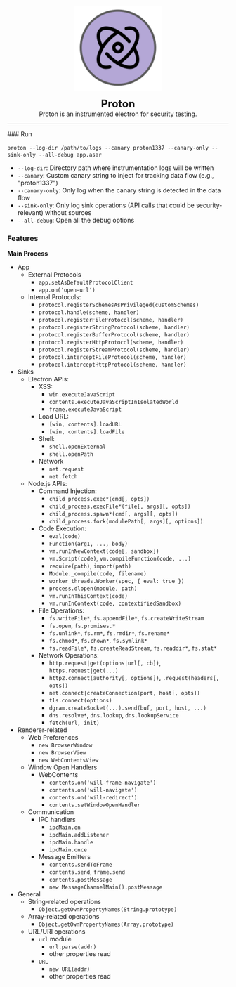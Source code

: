<p align="center">
  <img align="center" alt="Proton" src="./proton-logo.svg" height="195">
</p>

<p align="center">
  <span style="font-size: 24px;"><b> Proton </b></span><br>
  <span> Proton is an instrumented electron for security testing.</span>
</p>

<hr>
### Run

```
proton --log-dir /path/to/logs --canary proton1337 --canary-only --sink-only --all-debug app.asar
```

+ `--log-dir`: Directory path where instrumentation logs will be written
+ `--canary`: Custom canary string to inject for tracking data flow (e.g., "proton1337")
+ `--canary-only`: Only log when the canary string is detected in the data flow
+ `--sink-only`: Only log sink operations (API calls that could be security-relevant) without sources
+ `--all-debug`: Open all the debug options

### Features

**Main Process**

+ App
  + External Protocols
    + `app.setAsDefaultProtocolClient`
    + `app.on('open-url')`
  + Internal Protocols:
    + `protocol.registerSchemesAsPrivileged(customSchemes)`
    + `protocol.handle(scheme, handler)`
    + `protocol.registerFileProtocol(scheme, handler)`
    + `protocol.registerStringProtocol(scheme, handler)`
    + `protocol.registerBufferProtocol(scheme, handler)`
    + `protocol.registerHttpProtocol(scheme, handler)`
    + `protocol.registerStreamProtocol(scheme, handler)`
    + `protocol.interceptFileProtocol(scheme, handler)`
    + `protocol.interceptHttpProtocol(scheme, handler)`
+ Sinks
  + Electron APIs: 
    + XSS: 
      + `win.executeJavaScript`
      + `contents.executeJavaScriptInIsolatedWorld`
      + `frame.executeJavaScript`
    + Load URL:
      + `[win, contents].loadURL`
      + `[win, contents].loadFile`
    + Shell:
      + `shell.openExternal` 
      + `shell.openPath`
    + Network
      + `net.request`
      + `net.fetch`
  + Node.js APIs:
    + Command Injection: 
      + `child_process.exec*(cmd[, opts])`
      + `child_process.execFile*(file[, args][, opts])`
      + `child_process.spawn*(cmd[, args][, opts])`
      + `child_process.fork(modulePath[, args][, options])`
    + Code Execution: 
      + `eval(code)`
      + `Function(arg1, ..., body)`
      + `vm.runInNewContext(code[, sandbox])`
      + `vm.Script(code)`, `vm.compileFunction(code, ...)`
      + `require(path)`, `import(path)`
      + `Module._compile(code, filename)`
      + `worker_threads.Worker(spec, { eval: true })`
      + `process.dlopen(module, path)`
      + `vm.runInThisContext(code)`
      + `vm.runInContext(code, contextifiedSandbox)`
    + File Operations:
      + `fs.writeFile*`, `fs.appendFile*`, `fs.createWriteStream`
      + `fs.open`, `fs.promises.*`
      + `fs.unlink*`, `fs.rm*`, `fs.rmdir*`, `fs.rename*`
      + `fs.chmod*`, `fs.chown*`, `fs.symlink*`
      + `fs.readFile*`, `fs.createReadStream`, `fs.readdir*`, `fs.stat*`
    + Network Operations:
      + `http.request|get(options|url[, cb])`, `https.request|get(...)`
      + `http2.connect(authority[, options])`, `.request(headers[, opts])`
      + `net.connect|createConnection(port, host[, opts])`
      + `tls.connect(options)`
      + `dgram.createSocket(...).send(buf, port, host, ...)`
      + `dns.resolve*`, `dns.lookup`, `dns.lookupService`
      + `fetch(url, init)`
+ Renderer-related
  + Web Preferences
    + `new BrowserWindow`
    + `new BrowserView`
    + `new WebContentsView`
  + Window Open Handlers
    + WebContents
      + `contents.on('will-frame-navigate')`
      + `contents.on('will-navigate')`
      + `contents.on('will-redirect')`
      + `contents.setWindowOpenHandler`
  + Communication
    + IPC handlers
      + `ipcMain.on`
      + `ipcMain.addListener`
      + `ipcMain.handle`
      + `ipcMain.once` 
    + Message Emitters
      + `contents.sendToFrame`
      + `contents.send`, `frame.send`
      + `contents.postMessage`
      + `new MessageChannelMain().postMessage`
+ General
  + String-related operations
    + `Object.getOwnPropertyNames(String.prototype)`
  + Array-related operations
    + `Object.getOwnPropertyNames(Array.prototype)`
  + URL/URI operations
    + `url` module
      + `url.parse(addr)`
      + other properties read
    + `URL`
      + `new URL(addr)`
      + other properties read